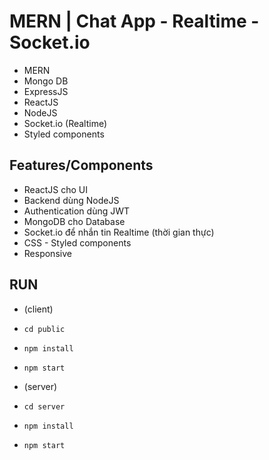 # MERN | Chat App - Realtime - Socket.io

- MERN
- Mongo DB
- ExpressJS
- ReactJS
- NodeJS
- Socket.io (Realtime)
- Styled components

## Features/Components
- ReactJS cho UI
- Backend dùng NodeJS
- Authentication dùng JWT
- MongoDB cho Database 
- Socket.io để nhắn tin Realtime (thời gian thực)
- CSS - Styled components
- Responsive

## RUN
- (client)
- `cd public`
- `npm install`
- `npm start`

- (server)
- `cd server`
- `npm install`
- `npm start`
